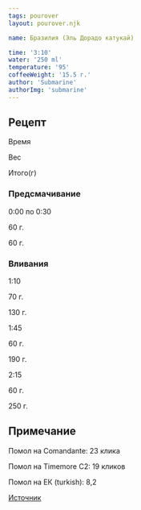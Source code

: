 ```yaml
---
tags: pourover
layout: pourover.njk

name: Бразилия (Эль Дорадо катукай)

time: '3:10'
water: '250 ml'
temperature: '95'
coffeeWeight: '15.5 г.'
author: 'Submarine'
authorImg: 'submarine'
---
```


## Рецепт


<div class="time-line">

Время

Вес

Итого(г)

</div>

### Предсмачивание

<div class="time-line">

0:00 по 0:30

60 г.

60 г.

</div>


### Вливания

<div class="time-line">

1:10

70 г.

130 г.

</div>

<div class="time-line">

1:45

60 г.

190 г.

</div>

<div class="time-line">

2:15

60 г.

250 г.

</div>


<div class="info-warm">

## Примечание

Помол на Comandante: 23 клика

Помол на Timemore C2: 19 кликов

Помол на ЕК (turkish): 8,2

[Источник](https://rb.coffee/product-card/Brazil_El_Dorado_catucai)
</div>


